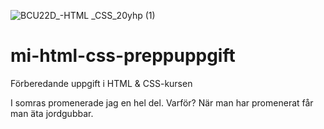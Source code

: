 ![BCU22D_-_HTML_ _CSS_20yhp (1)](https://user-images.githubusercontent.com/112888120/188585418-f105e164-f8ff-437b-adf1-e9c984cd0fc0.png)

# mi-html-css-preppuppgift
Förberedande uppgift i HTML &amp; CSS-kursen


I somras promenerade jag en hel del. Varför?
När man har promenerat får man äta jordgubbar.
